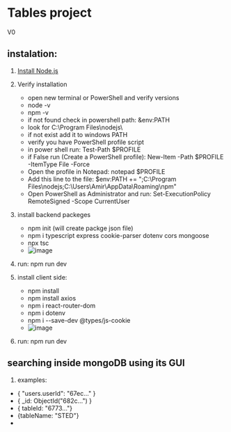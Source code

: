 # Tables project
V0

## instalation:
1. [Install Node.js](https://nodejs.org/en)
2. Verify installation
   - open new terminal or PowerShell and verify versions
   - node -v
   - npm -v
   - if not found check in powershell path: &env:PATH
   - look for C:\Program Files\nodejs\
   - if not exist add it to windows PATH
   - verify you have PowerShell profile script
   - in power shell run: Test-Path $PROFILE
   - if False run (Create a PowerShell profile): New-Item -Path $PROFILE -ItemType File -Force
   - Open the profile in Notepad: notepad $PROFILE
   - Add this line to the file: $env:PATH += ";C:\Program Files\nodejs\;C:\Users\Amir\AppData\Roaming\npm"
   - Open PowerShell as Administrator and run: Set-ExecutionPolicy RemoteSigned -Scope CurrentUser
3. install backend packeges
   - npm init (will create packge json file)
   - npm i typescript express cookie-parser dotenv cors mongoose
   - npx tsc
   - ![image](https://github.com/user-attachments/assets/42fd70b7-524c-4802-ae24-ed246a3a5bae)
4. run: npm run dev
5. install client side:
   - npm install
   - npm install axios
   - npm i react-router-dom
   - npm i dotenv
   - npm i --save-dev @types/js-cookie
   - ![image](https://github.com/user-attachments/assets/211e2320-a174-4451-aa25-3c15db003ba5)

6. run: npm run dev

## searching inside mongoDB using its GUI
1. examples:
- { "users.userId": "67ec..." }
- { _id: ObjectId("682c...") }
- { tableId: "6773..."}
- {tableName: "STED"}
- 
 


